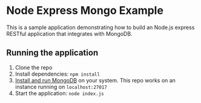 # Node Express Mongo Example

This is a sample application demonstrating how to build an Node.js express RESTful application that integrates with MongoDB.

## Running the application

1. Clone the repo
2. Install dependencies: `npm install`
3. [Install and run MongoDB](https://www.mongodb.com/docs/manual/installation/) on your system. This repo works on an instance running on `localhost:27017`
4. Start the application: `node index.js`